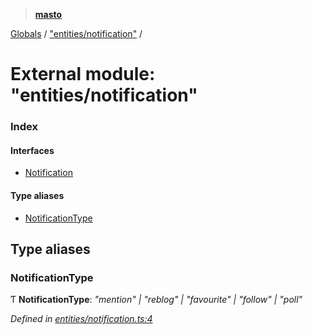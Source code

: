 > **[masto](../README.md)**

[Globals](../globals.md) / ["entities/notification"](_entities_notification_.md) /

# External module: "entities/notification"

### Index

#### Interfaces

* [Notification](../interfaces/_entities_notification_.notification.md)

#### Type aliases

* [NotificationType](_entities_notification_.md#notificationtype)

## Type aliases

###  NotificationType

Ƭ **NotificationType**: *"mention" | "reblog" | "favourite" | "follow" | "poll"*

*Defined in [entities/notification.ts:4](https://github.com/neet/masto.js/blob/aaa534e/src/entities/notification.ts#L4)*